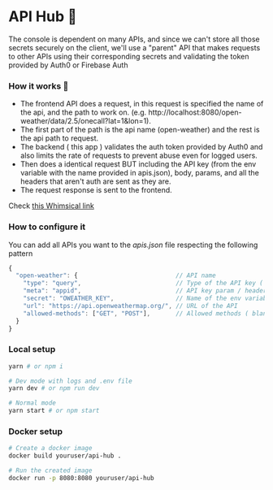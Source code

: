 # API Hub 🔑

The console is dependent on many APIs, and since we can't store all those secrets securely on the client, we'll use a "parent" API that makes requests to other APIs using their corresponding secrets and validating the token provided by Auth0 or Firebase Auth

### How it works 🤔
- The frontend API does a request, in this request is specified the name of the api, and the path to work on. (e.g. http://localhost:8080/open-weather/data/2.5/onecall?lat=1&lon=1).
- The first part of the path is the api name (open-weather) and the rest is the api path to request.
- The backend ( this app ) validates the auth token provided by Auth0 and also limits the rate of requests to prevent abuse even for logged users.
- Then does a identical request BUT including the API key (from the env variable with the name provided in apis.json), body, params, and all the headers that aren't auth are sent as they are.
- The request response is sent to the frontend.

Check [this Whimsical link](https://whimsical.com/Cd5GytK42BAjnKvvRBo4JN)


### How to configure it
You can add all APIs you want to the *apis.json* file respecting the following pattern
```jsx
{
  "open-weather": {                           // API name
    "type": "query",                          // Type of the API key ( header or query )
    "meta": "appid",                          // API key param / header name
    "secret": "OWEATHER_KEY",                 // Name of the env variable containing the secret
    "url": "https://api.openweathermap.org/", // URL of the API
    "allowed-methods": ["GET", "POST"],       // Allowed methods ( blank is all )
  }
}
```
### Local setup
```bash
yarn # or npm i

# Dev mode with logs and .env file
yarn dev # or npm run dev

# Normal mode
yarn start # or npm start
```


### Docker setup
```bash
# Create a docker image
docker build youruser/api-hub .

# Run the created image
docker run -p 8080:8080 youruser/api-hub
```